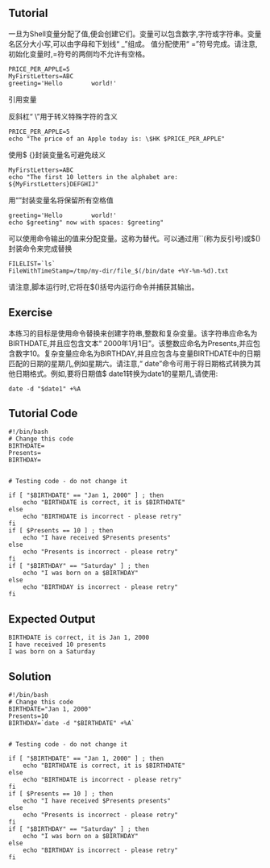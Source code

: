 Tutorial
--------
一旦为Shell变量分配了值,便会创建它们。变量可以包含数字,字符或字符串。变量名区分大小写,可以由字母和下划线“ _”组成。
值分配使用“ =”符号完成。请注意,初始化变量时,=符号的两侧均不允许有空格。

    PRICE_PER_APPLE=5
    MyFirstLetters=ABC
    greeting='Hello        world!'

引用变量

反斜杠“ \\”用于转义特殊字符的含义

    PRICE_PER_APPLE=5
    echo "The price of an Apple today is: \$HK $PRICE_PER_APPLE"

使用$ {}封装变量名可避免歧义

    MyFirstLetters=ABC
    echo "The first 10 letters in the alphabet are: ${MyFirstLetters}DEFGHIJ"

用“”封装变量名将保留所有空格值
   
    greeting='Hello        world!'
    echo $greeting" now with spaces: $greeting"

可以使用命令输出的值来分配变量。这称为替代。可以通过用``(称为反引号)或$()封装命令来完成替换

    FILELIST=`ls`
    FileWithTimeStamp=/tmp/my-dir/file_$(/bin/date +%Y-%m-%d).txt

请注意,脚本运行时,它将在$()括号内运行命令并捕获其输出。

Exercise
--------
本练习的目标是使用命令替换来创建字符串,整数和复杂变量。该字符串应命名为BIRTHDATE,并且应包含文本“ 2000年1月1日”。该整数应命名为Presents,并应包含数字10。复杂变量应命名为BIRTHDAY,并且应包含与变量BIRTHDATE中的日期匹配的日期的星期几,例如星期六。请注意,“ date”命令可用于将日期格式转换为其他日期格式。例如,要将日期值$ date1转换为date1的星期几,请使用:

    date -d "$date1" +%A

Tutorial Code
-------------
    #!/bin/bash
    # Change this code
    BIRTHDATE=
    Presents=
    BIRTHDAY=
    
    
    # Testing code - do not change it
    
    if [ "$BIRTHDATE" == "Jan 1, 2000" ] ; then
        echo "BIRTHDATE is correct, it is $BIRTHDATE"
    else
        echo "BIRTHDATE is incorrect - please retry"
    fi
    if [ $Presents == 10 ] ; then
        echo "I have received $Presents presents"
    else
        echo "Presents is incorrect - please retry"
    fi
    if [ "$BIRTHDAY" == "Saturday" ] ; then
        echo "I was born on a $BIRTHDAY"
    else
        echo "BIRTHDAY is incorrect - please retry"
    fi

Expected Output
---------------
    BIRTHDATE is correct, it is Jan 1, 2000
    I have received 10 presents
    I was born on a Saturday

Solution
--------
    #!/bin/bash
    # Change this code
    BIRTHDATE="Jan 1, 2000"
    Presents=10
    BIRTHDAY=`date -d "$BIRTHDATE" +%A`
    
    
    # Testing code - do not change it
    
    if [ "$BIRTHDATE" == "Jan 1, 2000" ] ; then
        echo "BIRTHDATE is correct, it is $BIRTHDATE"
    else
        echo "BIRTHDATE is incorrect - please retry"
    fi
    if [ $Presents == 10 ] ; then
        echo "I have received $Presents presents"
    else
        echo "Presents is incorrect - please retry"
    fi
    if [ "$BIRTHDAY" == "Saturday" ] ; then
        echo "I was born on a $BIRTHDAY"
    else
        echo "BIRTHDAY is incorrect - please retry"
    fi
